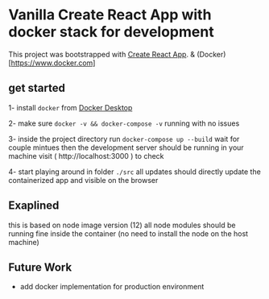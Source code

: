 # Vanilla Create React App with docker stack for development

This project was bootstrapped with [Create React App](https://github.com/facebook/create-react-app). & (Docker)[https://www.docker.com]

## get started

1- install `docker` from [Docker Desktop](https://www.docker.com/products/docker-desktop)

2- make sure `docker -v && docker-compose -v` running with no issues

3- inside the project directory run ` docker-compose up --build `  wait for couple mintues then the development server should be running in your machine visit ( http://localhost:3000 ) to check

4- start playing around in folder `./src` all updates should directly update the containerized app and visible on the browser

## Exaplined

this is based on node image version (12)
all node modules should be running fine inside the container (no need to install the node on the host machine)


## Future Work
- add docker implementation for production environment
